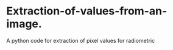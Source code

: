 # Extraction-of-values-from-an-image.
A python code for extraction of pixel values for radiometric 
